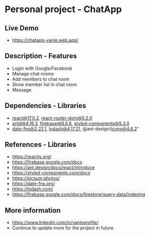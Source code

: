 # Personal project - ChatApp

## Live Demo

- https://chatapp-vanle.web.app/

## Description - Features

- Login with Google/Facebook
- Manage chat rooms
- Add members to chat room
- Show member list in chat room
- Message

## Dependencies - Libraries

- react@17.0.2, react-router-dom@5.2.0
- antd@4.16.3, firebase@8.6.8, styled-components@5.3.0
- date-fns@2.22.1, lodash@4.17.21, @ant-design/icons@4.6.2"

## References - Libraries

- https://reactjs.org/
- https://firebase.google.com/docs
- https://ant.design/docs/react/introduce
- https://styled-components.com/docs
- https://picsum.photos/
- https://date-fns.org/
- https://lodash.com/
- https://firebase.google.com/docs/firestore/query-data/indexing

## More information

- https://www.linkedin.com/in/vanleprofile/
- Continue to update more for the project in future
